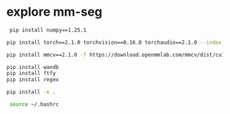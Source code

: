 # explore mm-seg

```bash
 pip install numpy==1.25.1
 ```

```bash
pip install torch==2.1.0 torchvision==0.16.0 torchaudio==2.1.0 --index-url https://download.pytorch.org/whl/cu121
```

```bash
pip install mmcv==2.1.0 -f https://download.openmmlab.com/mmcv/dist/cu121/torch2.1/index.html 
```

 ```bash
 pip install wandb
 pip install ftfy
 pip install regex
 ```


 ```bash
 pip install -e .
 ```


```bash
 source ~/.bashrc
```
